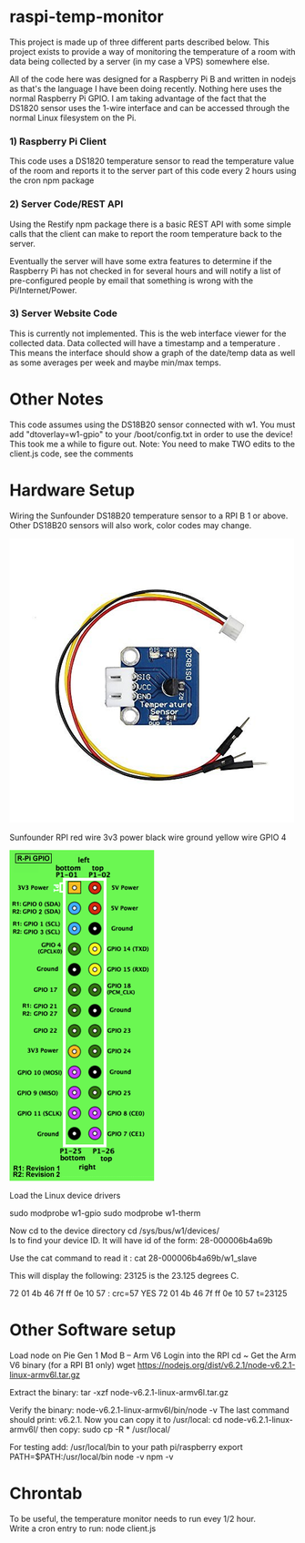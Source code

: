 # raspi-temp-monitor
This project is made up of three different parts described below. This project exists to provide a way of monitoring the temperature  of a room with data being collected by a server (in my case a VPS) somewhere else.

All of the code here was designed for a Raspberry Pi B and written in nodejs as that's the language I have been doing recently. Nothing here uses the normal Raspberry Pi GPIO. I am taking advantage of the fact that the DS1820 sensor uses the 1-wire interface and can be accessed through the normal Linux filesystem on the Pi.

### 1) Raspberry Pi Client
This code uses a DS1820 temperature  sensor to read the temperature  value of the room and reports it to the server part of this code every 2 hours using the cron npm package

### 2) Server Code/REST API
Using the Restify npm package there is a basic REST API with some simple calls that the client can make to report the room temperature  back to the server.

Eventually the server will have some extra features to determine if the Raspberry Pi has not checked in for several hours and will notify a list of pre-configured people by email that something is wrong with the Pi/Internet/Power.

### 3) Server Website Code
This is currently not implemented.
This is the web interface viewer for the collected data. Data collected will have a timestamp and a temperature . This means the interface should show a graph of the date/temp data as well as some averages per week and maybe min/max temps.

# Other Notes
This code assumes using the DS18B20 sensor connected with w1. You must add "dtoverlay=w1-gpio" to your /boot/config.txt in order to use the device! This took me a while to figure out.
Note: You need to make TWO edits to the client.js code, see the comments


# Hardware Setup
Wiring the Sunfounder DS18B20 temperature sensor to a RPI B 1 or above.  Other DS18B20 sensors will also work, color codes may change.

![sensor image](sensor.jpg)


Sunfounder    RPI 
red wire      3v3 power
black wire    ground
yellow wire   GPIO 4


![PI IO Pins](gpioPins.png)


Load the Linux device drivers

sudo modprobe w1-gpio
sudo modprobe w1-therm

Now cd to the device directory cd /sys/bus/w1/devices/   
ls to find your device ID.  It will have id of the form: 28-000006b4a69b

Use the cat command to read it : cat 28-000006b4a69b/w1_slave

This will display the following:  23125 is the 23.125 degrees C.

72 01 4b 46 7f ff 0e 10 57 : crc=57 YES
72 01 4b 46 7f ff 0e 10 57 t=23125

# Other Software setup 
Load node on Pie Gen 1 Mod B – Arm V6
Login into the RPI
cd ~
Get the Arm V6 binary (for a RPI B1 only) 
wget https://nodejs.org/dist/v6.2.1/node-v6.2.1-linux-armv6l.tar.gz

Extract the binary:
tar -xzf node-v6.2.1-linux-armv6l.tar.gz

Verify the binary:
node-v6.2.1-linux-armv6l/bin/node -v
The last command should print: v6.2.1.
Now you can copy it to /usr/local:
cd node-v6.2.1-linux-armv6l/
then copy:
sudo cp -R * /usr/local/

For testing add: /usr/local/bin to your path             pi/raspberry
export PATH=$PATH:/usr/local/bin
node -v
npm -v

# Chrontab
To be useful, the temperature monitor needs to run evey 1/2 hour.  
Write a cron entry to run:   node client.js
